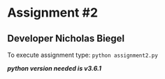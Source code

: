 # Assignment #2
## Developer Nicholas Biegel

To execute assignment type: ```python assignment2.py```

**_python version needed is v3.6.1_**